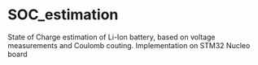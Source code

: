 # SOC_estimation
State of Charge estimation of Li-Ion battery, based on voltage measurements and Coulomb couting. Implementation on STM32 Nucleo board
